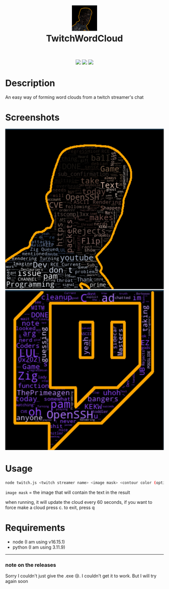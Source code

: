 
<div align="center">
      <h1> <img src="https://raw.githubusercontent.com/BobdaProgrammer/twitchwordcloud/main/.github/theprimeagen.png" width="80px"><br/>TwitchWordCloud</h1>
     </div>
<p align="center"> <a href="https://github.com/BobdaProgrammer/twitchwordcloud" target="_blank"><img alt="" src="https://img.shields.io/badge/Github-302D41?style=for-the-badge&logo=github" style="vertical-align:center">
<p align="center">
    <a href="https://github.com/BobdaProgrammer/twitchwordcloud/pulse"><img src="https://img.shields.io/github/last-commit/BobdaProgrammer/twitchwordcloud?style=for-the-badge&logo=github&color=7dc4e4&logoColor=D9E0EE&labelColor=302D41"></a>
        <a href="https://github.com/BobdaProgrammer/twitchwordcloud/releases/latest"><img src="https://img.shields.io/github/v/release/BobdaProgrammer/twitchwordcloud?style=for-the-badge&logo=gitbook&color=8bd5ca&logoColor=D9E0EE&labelColor=302D41"></a>
    <a href="https://github.com/BobdaProgrammer/twitchwordcloud/stargazers"><img src="https://img.shields.io/github/stars/BobdaProgrammer/twitchwordcloud?style=for-the-badge&logo=apachespark&color=eed49f&logoColor=D9E0EE&labelColor=302D41"></a>
</p>

# Description
An easy way of forming word clouds from a twitch streamer's chat

# Screenshots
![theprimeagen](./.github/theprimeagen.png)
![twitchoftheprimeagen](./.github/twitch.png)

# Usage
```bash
node twitch.js <twitch streamer name> <image mask> <contour color (optional)>
```
`image mask` = the image that will contain the text in the result

when running, it will update the cloud every 60 seconds, if you want to force make a cloud press c. to exit, press q

# Requirements
- node (I am using v16.15.1)
- python (I am using 3.11.9)


-----
### note on the releases
Sorry I couldn't just give the .exe 😢.
I couldn't get it to work. But I will try again soon
